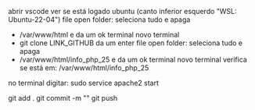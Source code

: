abrir vscode
ver se está logado ubuntu (canto inferior esquerdo "WSL: Ubuntu-22-04")
file open folder: seleciona tudo e apaga
- /var/www/html e da um ok 
terminal novo terminal
- git clone LINK_GITHUB da um enter 
file open folder: seleciona tudo e apaga
- /var/www/html/info_php_25 e da um ok
terminal novo terminal
verifica se está em: /var/www/html/info_php_25

no terminal digitar: sudo service apache2 start

git add . 
git commit -m ""
git push

